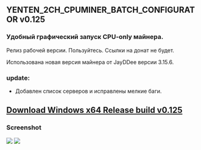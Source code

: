 <h2>YENTEN_2CH_CPUMINER_BATCH_CONFIGURATOR v0.125</h2>
<h3>Удобный графический запуск CPU-only майнера.</h3>

Релиз рабочей версии. Пользуйтесь. Ссылки на донат не будет.

Использована новая версия майнера от JayDDee версии 3.15.6.

<h3>update:</h3>

* Добавлен список серверов и исправлены мелкие баги.

<h2><a href=https://github.com/ChervyachokMigo/YENTEN-2ch-CPUMINER-BATCH-CONFFIGURER/releases/download/v0.125/YENTEN-2ch-CPUMINER-BATCH-CONFFIGURER-v0.125-Windows-x64-Release-build.rar>Download Windows x64 Release build v0.125</a></h2>

<h3>Screenshot</h3>
<img src=https://i.imgur.com/ZYNxicu.png>

<img src=https://i.imgur.com/SVQlsI8.png>

